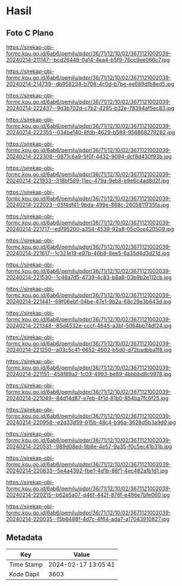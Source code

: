 # Hasil

## Foto C Plano

https://sirekap-obj-formc.kpu.go.id/6ab6/pemilu/pdpr/36/71/12/10/02/3671121002039-20240214-211147--bcd26448-0a14-4ea4-b5f9-76cc9ee066c7.jpg

https://sirekap-obj-formc.kpu.go.id/6ab6/pemilu/pdpr/36/71/12/10/02/3671121002039-20240214-214739--db958234-b708-4c0d-b7be-ee689dfb8ed5.jpg

https://sirekap-obj-formc.kpu.go.id/6ab6/pemilu/pdpr/36/71/12/10/02/3671121002039-20240214-222437--9d3b702d-c7b2-4285-b32e-78394af5ec83.jpg

https://sirekap-obj-formc.kpu.go.id/6ab6/pemilu/pdpr/36/71/12/10/02/3671121002039-20240214-222355--034be140-8fdb-4629-b589-956868279282.jpg

https://sirekap-obj-formc.kpu.go.id/6ab6/pemilu/pdpr/36/71/12/10/02/3671121002039-20240214-222308--0871c6a9-5f0f-4432-9094-dcf8d430f93b.jpg

https://sirekap-obj-formc.kpu.go.id/6ab6/pemilu/pdpr/36/71/12/10/02/3671121002039-20240214-221933--318bf589-11ec-479a-9eb8-e9e6c4ad8d2f.jpg

https://sirekap-obj-formc.kpu.go.id/6ab6/pemilu/pdpr/36/71/12/10/02/3671121002039-20240214-222023--05f4df41-9bda-499e-868c-2605811735fa.jpg

https://sirekap-obj-formc.kpu.go.id/6ab6/pemilu/pdpr/36/71/12/10/02/3671121002039-20240214-221717--ed795200-a354-4539-92a8-05c0ce420509.jpg

https://sirekap-obj-formc.kpu.go.id/6ab6/pemilu/pdpr/36/71/12/10/02/3671121002039-20240214-221617--1c321e19-e97b-46b8-8ee5-6a35d4d3d21d.jpg

https://sirekap-obj-formc.kpu.go.id/6ab6/pemilu/pdpr/36/71/12/10/02/3671121002039-20240214-221530--1c46a7d5-4739-4c83-b8a8-03b9b2e112cb.jpg

https://sirekap-obj-formc.kpu.go.id/6ab6/pemilu/pdpr/36/71/12/10/02/3671121002039-20240214-221441--69f06ebf-04be-47e1-9b2a-68c29e3b643d.jpg

https://sirekap-obj-formc.kpu.go.id/6ab6/pemilu/pdpr/36/71/12/10/02/3671121002039-20240214-221348--85d4532e-cccf-4645-a3bf-5064bb74df24.jpg

https://sirekap-obj-formc.kpu.go.id/6ab6/pemilu/pdpr/36/71/12/10/02/3671121002039-20240214-221250--a03c5c41-6652-4602-b5d0-d72badbba1f8.jpg

https://sirekap-obj-formc.kpu.go.id/6ab6/pemilu/pdpr/36/71/12/10/02/3671121002039-20240214-221151--458f89a2-1c03-4993-be89-4bbbbd8c9978.jpg

https://sirekap-obj-formc.kpu.go.id/6ab6/pemilu/pdpr/36/71/12/10/02/3671121002039-20240214-221049--84d14d87-e7eb-4f1d-81b0-854ba7fc6f25.jpg

https://sirekap-obj-formc.kpu.go.id/6ab6/pemilu/pdpr/36/71/12/10/02/3671121002039-20240214-220958--e2d33d59-015b-48c4-b96a-3628d5b3a9d0.jpg

https://sirekap-obj-formc.kpu.go.id/6ab6/pemilu/pdpr/36/71/12/10/02/3671121002039-20240214-220531--989d08ed-9b8e-4e57-9a35-f0c5ec41b31b.jpg

https://sirekap-obj-formc.kpu.go.id/6ab6/pemilu/pdpr/36/71/12/10/02/3671121002039-20240214-220833--5e4a4392-fbe1-4d1b-86f1-4ec482afb1d1.jpg

https://sirekap-obj-formc.kpu.go.id/6ab6/pemilu/pdpr/36/71/12/10/02/3671121002039-20240214-220215--b62e5a07-d46f-442f-876f-e486e7bfe060.jpg

https://sirekap-obj-formc.kpu.go.id/6ab6/pemilu/pdpr/36/71/12/10/02/3671121002039-20240214-220035--f5b8488f-4d7c-4f64-ada7-a17043910827.jpg


## Metadata

| Key        | Value               |
| ---------- | ------------------- |
| Time Stamp | 2024-02-17 13:05:41 |
| Kode Dapil | 3603                |



